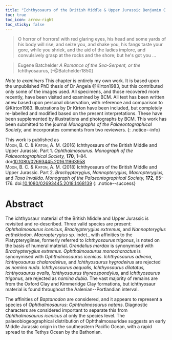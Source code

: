 ```yaml
---
title: "Ichthyosaurs of the British Middle & Upper Jurassic Benjamin C. Moon & Angela M. Kirton"
toc: true
toc_icon: arrow-right
toc_sticky: false
---
```


> O horror of horrors! with red glaring eyes, his head and some yards of his body will rise, and seize you, and shake you, his fangs taste your gore, while you shriek, and the aid of the ladies implore, and convulsively grasp at the rocks and the shore; but he's got you ...

> Eugene Batchelder _A Romance of the Sea-Serpent, or the_ Ichthyosaurus, [-@Batchelder1850]

_Note to examiners_ This chapter is entirely my own work. It
is based upon the unpublished PhD thesis of Dr Angela @Kirton1983, but
this contributed only some of the images used. All specimens, and those
recovered more recently, have been visited and examined by BCM. All text
has been written anew based upon personal observation, with reference
and comparison to @Kirton1983. Illustrations by Dr Kirton have been
included, but completely re-labelled and modified based on the present
interpretations. These have been supplemented by illustrations and
photographs by BCM. This work has been submitted to the journal
*Monographs of the Palaeontographical Society,* and incorporates
comments from two reviewers.
{: .notice--info}

This work is published as    
<span style="font-variant:small-caps;">Moon, B. C. & Kirton, A. M.</span> (2016) Ichthyosaurs of the British Middle and Upper Jurassic. Part 1. _Ophthalmosaurus_. _Monograph of the Palaeontographical Society,_ **170**, 1–84. doi:[10.1080/02693445.2016.11963958](https://dx.doi.org/10.1080/02693445.2016.11963958)    
<span style="font-variant:small-caps;">Moon, B. C. & Kirton, A. M.</span> (2018) Ichthyosaurs of the British Middle and Upper Jurassic. Part 2. _Brachypterygius, Nannopterygius, Macropterygius,_ and _Taxa Invalida_. _Monograph of the Palaeontographical Society,_ **172**, 85–176. doi:[10.1080/02693445.2018.1468139](https://dx.doi.org/10.1080/02693445.2018.1468139)
{: .notice--success}

# Abstract #

The ichthyosaur material of the British Middle and Upper Jurassic is
revisited and re-described. Three valid species are present:
*Ophthalmosaurus icenicus*, *Brachypterygius extremus*, and
*Nannopterygius enthekiodon*. *Macropterygius* sp. indet., with
affinities to the Platypterygiinae, formerly referred to *Ichthyosaurus
trigonus*, is noted on the basis of humeral material. *Grendelius
mordax* is synonymised with *Brachypterygius extremus*. *Ophthalmosaurus
monocharactus* is synonymised with *Ophthalmosaurus icenicus*.
*Ichthyosaurus advena, Ichthyosaurus chalarodeirus,* and *Ichthyosaurus
hygrodeirus* are rejected as *nomina nuda*. *Ichthyosaurus aequalis,
Ichthyosaurus dilatatus, Ichthyosaurus ovalis, Ichthyosaurus
thyreospondylus,* and *Ichthyosaurus trigonus,* are rejected as *nomina
dubia*. The vast majority of remains are from the Oxford Clay and
Kimmeridge Clay formations, but ichthyosaur material is found throughout
the Aalenian--Portlandian interval.

The affinities of *Baptanodon* are considered, and it appears to
represent a species of *Ophthalmosaurus*: *Ophthalmosaurus natans*.
Diagnostic characters are considered important to separate this from
*Ophthalmosaurus icenicus* at only the species level. The
palaeobiogeographical distribution of Ophthalmosauridae suggests an
early Middle Jurassic origin in the southeastern Pacific Ocean, with a
rapid spread to the Tethys Ocean by the Bathonian.
